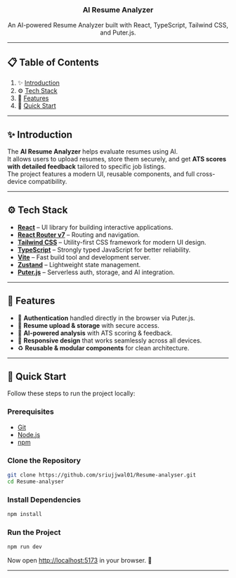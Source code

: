 
  <h3 align="center">AI Resume Analyzer</h3>
  <p align="center">
    An AI-powered Resume Analyzer built with React, TypeScript, Tailwind CSS, and Puter.js.
  </p>
</div>

---

## 📋 Table of Contents
1. ✨ [Introduction](#introduction)
2. ⚙️ [Tech Stack](#tech-stack)
3. 🔋 [Features](#features)
4. 🤸 [Quick Start](#quick-start)

---

## ✨ Introduction

The **AI Resume Analyzer** helps evaluate resumes using AI.  
It allows users to upload resumes, store them securely, and get **ATS scores with detailed feedback** tailored to specific job listings.  
The project features a modern UI, reusable components, and full cross-device compatibility.  

---

## ⚙️ Tech Stack

- **[React](https://react.dev/)** – UI library for building interactive applications.  
- **[React Router v7](https://reactrouter.com/)** – Routing and navigation.  
- **[Tailwind CSS](https://tailwindcss.com/)** – Utility-first CSS framework for modern UI design.  
- **[TypeScript](https://www.typescriptlang.org/)** – Strongly typed JavaScript for better reliability.  
- **[Vite](https://vite.dev/)** – Fast build tool and development server.  
- **[Zustand](https://github.com/pmndrs/zustand)** – Lightweight state management.  
- **[Puter.js](https://puter.com/)** – Serverless auth, storage, and AI integration.  

---

## 🔋 Features

- 🔑 **Authentication** handled directly in the browser via Puter.js.  
- 📂 **Resume upload & storage** with secure access.  
- 🤖 **AI-powered analysis** with ATS scoring & feedback.  
- 📱 **Responsive design** that works seamlessly across all devices.  
- ♻️ **Reusable & modular components** for clean architecture.  

---

## 🤸 Quick Start

Follow these steps to run the project locally:

### Prerequisites
- [Git](https://git-scm.com/)  
- [Node.js](https://nodejs.org/en)  
- [npm](https://www.npmjs.com/)  

### Clone the Repository
```bash
git clone https://github.com/sriujjwal01/Resume-analyser.git
cd Resume-analyser
```

### Install Dependencies
```bash
npm install
```

### Run the Project
```bash
npm run dev
```

Now open [http://localhost:5173](http://localhost:5173) in your browser. 🚀

---
